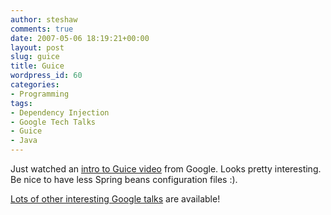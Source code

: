 ```yaml
---
author: steshaw
comments: true
date: 2007-05-06 18:19:21+00:00
layout: post
slug: guice
title: Guice
wordpress_id: 60
categories:
- Programming
tags:
- Dependency Injection
- Google Tech Talks
- Guice
- Java
---
```


Just watched an [intro to Guice video](http://video.google.com/videoplay?docid=6068447410873108038&q=user%3A%22Google+engEDU) from Google. Looks pretty interesting. Be nice to have less Spring beans configuration files :).

[Lots of other interesting Google talks](http://video.google.com/videosearch?q=user%3A%22Google+engEDU%22&so=1) are available!
